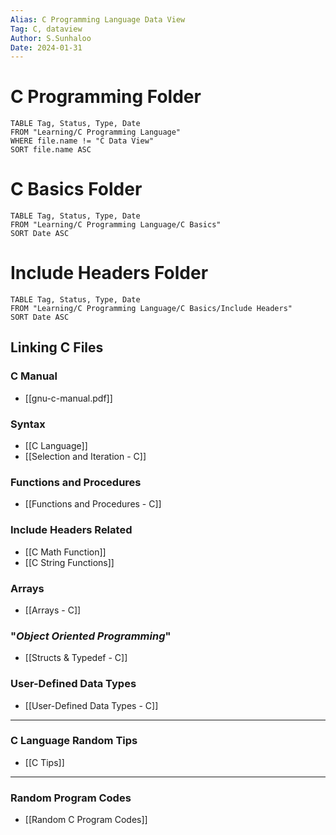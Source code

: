 ```yaml
---
Alias: C Programming Language Data View
Tag: C, dataview
Author: S.Sunhaloo
Date: 2024-01-31
---
```


# C Programming  Folder

```dataview
TABLE Tag, Status, Type, Date
FROM "Learning/C Programming Language"
WHERE file.name != "C Data View"
SORT file.name ASC
```

# C Basics Folder

```dataview
TABLE Tag, Status, Type, Date
FROM "Learning/C Programming Language/C Basics"
SORT Date ASC
```


# Include Headers Folder

```dataview
TABLE Tag, Status, Type, Date
FROM "Learning/C Programming Language/C Basics/Include Headers"
SORT Date ASC
```

## Linking C Files

### C Manual

- [[gnu-c-manual.pdf]]

### Syntax

- [[C Language]]
- [[Selection and Iteration - C]]

### Functions and Procedures

- [[Functions and Procedures - C]]

### Include Headers Related

- [[C Math Function]]
- [[C String Functions]]

### Arrays

- [[Arrays - C]]

### "*Object Oriented Programming*"

- [[Structs & Typedef - C]]

### User-Defined Data Types

- [[User-Defined Data Types - C]]

---

### C Language Random Tips

- [[C Tips]]

---

### Random Program Codes

- [[Random C Program Codes]]